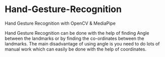 # Hand-Gesture-Recognition
Hand Gesture Recognition with OpenCV &amp; MediaPipe

Hand Gesture Recognition can be done with the help of finding Angle between the landmarks or by finding the co-ordinates between the landmarks. The main disadvantage of using angle is you need to do lots of manual work which can easily be done with the help of coordinates.
